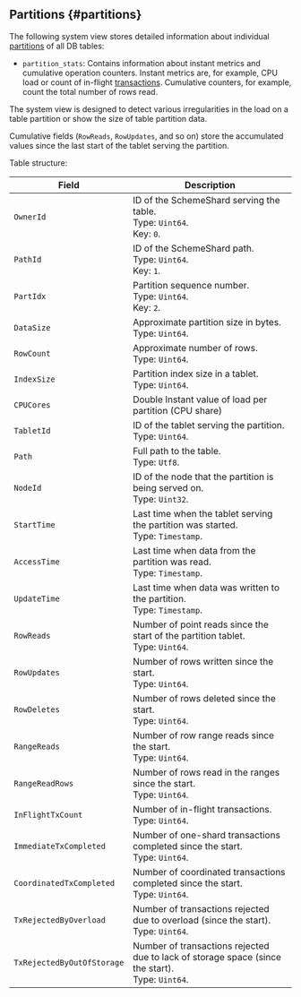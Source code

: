 ## Partitions {#partitions}

The following system view stores detailed information about individual [partitions](../../../concepts/datamodel/table.md#partitioning) of all DB tables:

* `partition_stats`: Contains information about instant metrics and cumulative operation counters. Instant metrics are, for example, CPU load or count of in-flight [transactions](../../../concepts/transactions.md). Cumulative counters, for example, count the total number of rows read.

The system view is designed to detect various irregularities in the load on a table partition or show the size of table partition data.

Cumulative fields (`RowReads`, `RowUpdates`, and so on) store the accumulated values since the last start of the tablet serving the partition.

Table structure:

| Field | Description |
--- | ---
| `OwnerId` | ID of the SchemeShard serving the table.<br>Type: `Uint64`.<br>Key: `0`. |
| `PathId` | ID of the SchemeShard path.<br>Type: `Uint64`.<br>Key: `1`. |
| `PartIdx` | Partition sequence number.<br>Type: `Uint64`.<br>Key: `2`. |
| `DataSize` | Approximate partition size in bytes.<br>Type: `Uint64`. |
| `RowCount` | Approximate number of rows.<br>Type: `Uint64`. |
| `IndexSize` | Partition index size in a tablet.<br>Type: `Uint64`. |
| `CPUCores` | Double Instant value of load per partition (CPU share) |
| `TabletId` | ID of the tablet serving the partition.<br>Type: `Uint64`. |
| `Path` | Full path to the table.<br>Type: `Utf8`. |
| `NodeId` | ID of the node that the partition is being served on.<br>Type: `Uint32`. |
| `StartTime` | Last time when the tablet serving the partition was started.<br>Type: `Timestamp`. |
| `AccessTime` | Last time when data from the partition was read.<br>Type: `Timestamp`. |
| `UpdateTime` | Last time when data was written to the partition.<br>Type: `Timestamp`. |
| `RowReads` | Number of point reads since the start of the partition tablet.<br>Type: `Uint64`. |
| `RowUpdates` | Number of rows written since the start.<br>Type: `Uint64`. |
| `RowDeletes` | Number of rows deleted since the start.<br>Type: `Uint64`. |
| `RangeReads` | Number of row range reads since the start.<br>Type: `Uint64`. |
| `RangeReadRows` | Number of rows read in the ranges since the start.<br>Type: `Uint64`. |
| `InFlightTxCount` | Number of in-flight transactions.<br>Type: `Uint64`. |
| `ImmediateTxCompleted` | Number of one-shard transactions completed since the start.<br>Type: `Uint64`. |
| `CoordinatedTxCompleted` | Number of coordinated transactions completed since the start.<br>Type: `Uint64`. |
| `TxRejectedByOverload` | Number of transactions rejected due to overload (since the start).<br>Type: `Uint64`. |
| `TxRejectedByOutOfStorage` | Number of transactions rejected due to lack of storage space (since the start).<br>Type: `Uint64`. |
